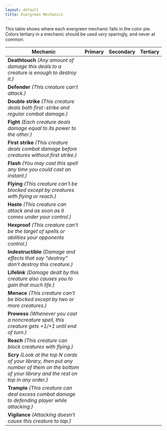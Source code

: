 ```yaml
---
layout: default
title: Evergreen Mechanics
---
```

This table shows where each evergreen mechanic falls in the color pie. Colors tertiary in a mechanic should be used *very* sparingly, and never at common.

<table class="table">
    <thead>
        <tr>
            <th>Mechanic</th>
            <th>Primary</th>
            <th>Secondary</th>
            <th>Tertiary</th>
        </tr>
    </thead>
    <tbody>
        <tr>
            <td><b>Deathtouch</b> <i>(Any amount of damage this deals to a creature is enough to destroy it.)</i></td>
            <td><i class="ms ms-cost ms-b"></i><i class="ms ms-cost ms-g"></i></td>
            <td></td>
            <td></td>
        </tr>
        <tr>
            <td><b>Defender</b> <i>(This creature can't attack.)</i></td>
            <td><i class="ms ms-cost ms-w"></i><i class="ms ms-cost ms-u"></i></td>
            <td><i class="ms ms-cost ms-b"></i><i class="ms ms-cost ms-g"></i></td>
            <td><i class="ms ms-cost ms-r"></i></td>
        </tr>
        <tr>
            <td><b>Double strike</b> <i>(This creature deals both first-strike and regular combat damage.)</i></td>
            <td><i class="ms ms-cost ms-w"></i><i class="ms ms-cost ms-r"></i></td>
            <td></td>
            <td></td>
        </tr>
        <tr>
            <td><b>Fight</b> <i>(Each creature deals damage equal to its power to the other.)</i></td>
            <td><i class="ms ms-cost ms-g"></i></td>
            <td><i class="ms ms-cost ms-r"></i></td>
            <td></td>
        </tr>
        <tr>
            <td><b>First strike</b> <i>(This creature deals combat damage before creatures without first strike.)</i></td>
            <td><i class="ms ms-cost ms-w"></i><i class="ms ms-cost ms-r"></i></td>
            <td></td>
            <td><i class="ms ms-cost ms-b"></i></td>
        </tr>
        <tr>
            <td><b>Flash</b> <i>(You may cast this spell any time you could cast an instant.)</i></td>
            <td><i class="ms ms-cost ms-u"></i></td>
            <td><i class="ms ms-cost ms-g"></i><i class="ms ms-cost ms-b"></i></td>
            <td><i class="ms ms-cost ms-w"></i><i class="ms ms-cost ms-r"></i></td>
        </tr>
        <tr>
            <td><b>Flying</b> <i>(This creature can't be blocked except by creatures with flying or reach.)</i></td>
            <td><i class="ms ms-cost ms-w"></i><i class="ms ms-cost ms-u"></i></td>
            <td><i class="ms ms-cost ms-b"></i></td>
            <td><i class="ms ms-cost ms-r"></i></td>
        </tr>
        <tr>
            <td><b>Haste</b> <i>(This creature can attack and <i class="ms ms-cost ms-tap"></i> as soon as it comes under your control.)</i></td>
            <td><i class="ms ms-cost ms-r"></i></td>
            <td><i class="ms ms-cost ms-b"></i></td>
            <td><i class="ms ms-cost ms-g"></i></td>
        </tr>
        <tr>
            <td><b>Hexproof</b> <i>(This creature can't be the target of spells or abilities your opponents control.)</i></td>
            <td><i class="ms ms-cost ms-u"></i></td>
            <td><i class="ms ms-cost ms-g"></i></td>
            <td><i class="ms ms-cost ms-b"></i></td>
        </tr>
        <tr>
            <td><b>Indestructible</b> <i>(Damage and effects that say "destroy" don't destroy this creature.)</i></td>
            <td><i class="ms ms-cost ms-w"></i></td>
            <td><i class="ms ms-cost ms-g"></i></td>
            <td>
                <div class="row">
                    <div class="col-sm-12">
                        <i class="ms ms-cost ms-u"></i><i class="ms ms-cost ms-b"></i>
                    </div>
                </div>
                <div class="row">
                    <div class="col-sm-12">
                        <i class="ms ms-cost ms-r"></i>
                    </div>
                </div>
            </td>
        </tr>
        <tr>
            <td><b>Lifelink</b> <i>(Damage dealt by this creature also causes you to gain that much life.)</i></td>
            <td><i class="ms ms-cost ms-w"></i><i class="ms ms-cost ms-b"></i></td>
            <td></td>
            <td></td>
        </tr>
        <tr>
            <td><b>Menace</b> <i>(This creature can't be blocked except by two or more creatures.)</i></td>
            <td><i class="ms ms-cost ms-b"></i></td>
            <td><i class="ms ms-cost ms-r"></i></td>
            <td><i class="ms ms-cost ms-g"></i></td>
        </tr>
        <tr>
            <td><b>Prowess</b> <i>(Whenever you cast a noncreature spell, this creature gets +1/+1 until end of turn.)</i></td>
            <td><i class="ms ms-cost ms-u"></i></td>
            <td><i class="ms ms-cost ms-r"></i></td>
            <td><i class="ms ms-cost ms-w"></i></td>
        </tr>
        <tr>
            <td><b>Reach</b> <i>(This creature can block creatures with flying.)</i></td>
            <td><i class="ms ms-cost ms-g"></i></td>
            <td><i class="ms ms-cost ms-r"></i></td>
            <td><i class="ms ms-cost ms-w"></i></td>
        </tr>
        <tr>
            <td><b>Scry</b> <i>(Look at the top N cards of your library, then put any number of them on the bottom of your library and the rest on top in any order.)</i></td>
            <td><i class="ms ms-cost ms-u"></i></td>
            <td>
                <div class="row">
                    <div class="col-sm-12">
                        <i class="ms ms-cost ms-w"></i><i class="ms ms-cost ms-b"></i>
                    </div>
                </div>
                <div class="row">
                    <div class="col-sm-12">
                        <i class="ms ms-cost ms-r"></i><i class="ms ms-cost ms-g"></i>
                    </div>
                </div>
            </td>
            <td></td>
        </tr>
        <tr>
            <td><b>Trample</b> <i>(This creature can deal excess combat damage to defending player while attacking.)</i></td>
            <td><i class="ms ms-cost ms-g"></i></td>
            <td><i class="ms ms-cost ms-r"></i></td>
            <td><i class="ms ms-cost ms-b"></i></td>
        </tr>
        <tr>
            <td><b>Vigilance</b> <i>(Attacking doesn't cause this creature to tap.)</i></td>
            <td><i class="ms ms-cost ms-w"></i></td>
            <td><i class="ms ms-cost ms-g"></i></td>
            <td></td>
        </tr>
    </tbody>
</table>